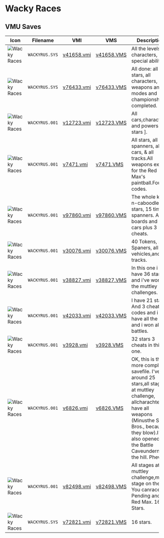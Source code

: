 # Wacky Races

## VMU Saves

| Icon | Filename | VMI | VMS | Description |
|------|----------|-----|-----|-------------|
| ![Wacky Races](../icons/WACKYRUS.SYS.GIF) | `WACKYRUS.SYS` | [v41658.vmi](v41658.vmi) | [v41658.VMS](v41658.VMS) | All the levels, characters, and special abilities. 
| ![Wacky Races](../icons/WACKYRUS.SYS.GIF) | `WACKYRUS.SYS` | [v76433.vmi](v76433.vmi) | [v76433.VMS](v76433.VMS) | All done: all stars, all characters, all weapons and all modes and championships completed. 
| ![Wacky Races](../icons/WACKYRUS.001.GIF) | `WACKYRUS.001` | [v12723.vmi](v12723.vmi) | [v12723.VMS](v12723.VMS) | All cars,characters and powers[ 24 stars ]. 
| ![Wacky Races](../icons/WACKYRUS.001.GIF) | `WACKYRUS.001` | [v7471.vmi](v7471.vmi) | [v7471.VMS](v7471.VMS) | All stars, all spanners, all cars, & all tracks.All weapons except for the Red Max's paintball.Four codes. 
| ![Wacky Races](../icons/WACKYRUS.001.GIF) | `WACKYRUS.001` | [v97860.vmi](v97860.vmi) | [v97860.VMS](v97860.VMS) | The whole kit-n-caboodle, 40 stars, 15 time spanners. All boards and all cars plus 3 cheats. 
| ![Wacky Races](../icons/WACKYRUS.001.GIF) | `WACKYRUS.001` | [v30076.vmi](v30076.vmi) | [v30076.VMS](v30076.VMS) | 40 Tokens, 14 Spaners, all vehicles,and tracks. 
| ![Wacky Races](../icons/WACKYRUS.001.GIF) | `WACKYRUS.001` | [v38827.vmi](v38827.vmi) | [v38827.VMS](v38827.VMS) | In this one i have 36 stars and i've won all the muttley challenges. 
| ![Wacky Races](../icons/WACKYRUS.001.GIF) | `WACKYRUS.001` | [v42033.vmi](v42033.vmi) | [v42033.VMS](v42033.VMS) | I have 21 stars And 3 cheat codes and i have all the cars and i won all the battles. 
| ![Wacky Races](../icons/WACKYRUS.001.GIF) | `WACKYRUS.001` | [v3928.vmi](v3928.vmi) | [v3928.VMS](v3928.VMS) | 32 stars 3 cheats in this one. 
| ![Wacky Races](../icons/WACKYRUS.001.GIF) | `WACKYRUS.001` | [v6826.vmi](v6826.vmi) | [v6826.VMS](v6826.VMS) | OK, this is the more complete savefile.  I've got around 25 stars,all stages at muttley challenge, allcharachters have all weapons (Minusthe Slag Bros., because they blow).I've also opened up the Battle Caveunderneath the hill.  Phew. 
| ![Wacky Races](../icons/WACKYRUS.001.GIF) | `WACKYRUS.001` | [v82498.vmi](v82498.vmi) | [v82498.VMS](v82498.VMS) | All stages at muttley challenge,minus stage on the hill.  You canrace Pat Pending and Red Max.  16 Stars. 
| ![Wacky Races](../icons/WACKYRUS.SYS.GIF) | `WACKYRUS.SYS` | [v72821.vmi](v72821.vmi) | [v72821.VMS](v72821.VMS) | 16 stars. 
